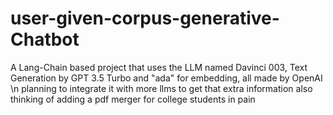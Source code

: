 # user-given-corpus-generative-Chatbot
A Lang-Chain based project that uses the LLM named Davinci 003, Text Generation by GPT 3.5 Turbo and "ada" for embedding, all made by OpenAI
\n planning to integrate it with more llms to get that extra information also thinking of adding a pdf merger for college students in pain
